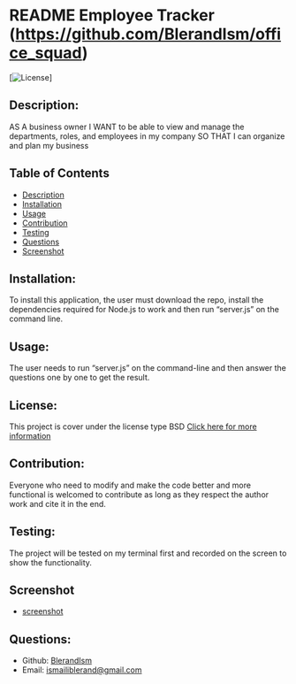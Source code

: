 
# README Employee Tracker  (https://github.com/BlerandIsm/office_squad)

  [![License](https://img.shields.io/badge/License-BSD_2--Clause-orange.svg)]

  ## Description:
  AS A business owner I WANT to be able to view and manage the departments, roles, and employees in my company SO THAT I can organize and plan my business 

  ## Table of Contents
  - [Description](#description)
  - [Installation](#installation)
  - [Usage](#usage)
  - [Contribution](#contribution)
  - [Testing](#testing)
  - [Questions](#questions)
  - [Screenshot](#Screnshot)

  ## Installation:
  To install this application, the user must download the repo, install the dependencies required for Node.js to work and then run “server.js” on the command line.

  ## Usage:
  The user needs to run “server.js” on the command-line and then answer the questions one by one to get the result. 

  ## License:
  This project is cover under the license type BSD
  [Click here for more information](https://opensource.org/licenses/BSD-2-Clause)

  ## Contribution:
  Everyone who need to modify and make the code better and more functional is welcomed to contribute as long as they respect the author work and cite it in the end. 

  ## Testing:
  The project will be tested on my terminal first and recorded on the screen to show the functionality. 

  ## Screenshot
  - [screenshot](/src/face.jpg)



  ## Questions:
  - Github: [BlerandIsm](https://github.com/BlerandIsm)
  - Email: ismailiblerand@gmail.com 
